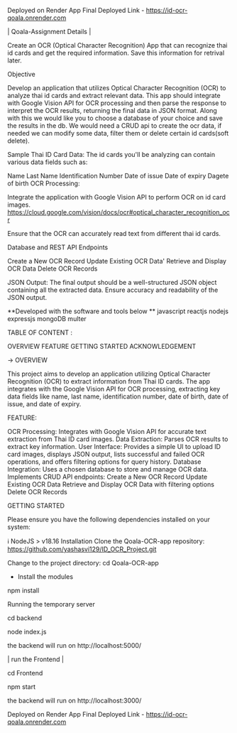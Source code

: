 
Deployed on Render App
Final Deployed Link - https://id-ocr-qoala.onrender.com

| Qoala-Assignment Details |

Create an OCR (Optical Character Recognition) App that can recognize thai id cards and get the required information. Save this information for retrival later.

Objective

Develop an application that utilizes Optical Character Recognition (OCR) to analyze thai id cards and extract relevant data. This app should integrate with Google Vision API for OCR processing and then parse the response to interpret the OCR results, returning the final data in JSON format. Along with this we would like you to choose a database of your choice and save the results in the db. We would need a CRUD api to create the ocr data, if needed we can modify some data, filter them or delete certain id cards(soft delete).

Sample Thai ID Card Data: The id cards you'll be analyzing can contain various data fields such as:

Name Last Name Identification Number Date of issue Date of expiry Dagete of birth
OCR Processing:

Integrate the application with Google Vision API to perform OCR on id card images. https://cloud.google.com/vision/docs/ocr#optical_character_recognition_ocr

Ensure that the OCR can accurately read text from different thai id cards.

Database and REST API Endpoints

Create a New OCR Record Update Existing OCR Data' Retrieve and Display OCR Data Delete OCR Records

JSON Output: The final output should be a well-structured JSON object containing all the extracted data. Ensure accuracy and readability of the JSON output.

**Developed with the software and tools below ** javascript reactjs nodejs expressjs mongoDB multer

TABLE OF CONTENT :

OVERVIEW FEATURE GETTING STARTED ACKNOWLEDGEMENT

-> OVERVIEW

This project aims to develop an application utilizing Optical Character Recognition (OCR) to extract information from Thai ID cards. The app integrates with the Google Vision API for OCR processing, extracting key data fields like name, last name, identification number, date of birth, date of issue, and date of expiry.

FEATURE:

OCR Processing: Integrates with Google Vision API for accurate text extraction from Thai ID card images. Data Extraction: Parses OCR results to extract key information. User Interface: Provides a simple UI to upload ID card images, displays JSON output, lists successful and failed OCR operations, and offers filtering options for query history. Database Integration: Uses a chosen database to store and manage OCR data. Implements CRUD API endpoints: Create a New OCR Record Update Existing OCR Data Retrieve and Display OCR Data with filtering options Delete OCR Records

GETTING STARTED

Please ensure you have the following dependencies installed on your system:

ℹ️ NodeJS > v18.16
Installation Clone the Qoala-OCR-app repository: https://github.com/yashasvi129/ID_OCR_Project.git

Change to the project directory: cd Qoala-OCR-app

- Install the modules

npm install

Running the temporary server

cd backend

node index.js

the backend will run on http://localhost:5000/

| run the Frontend |

cd Frontend

npm start

the backend will run on http://localhost:3000/

Deployed on Render App
Final Deployed Link - https://id-ocr-qoala.onrender.com

